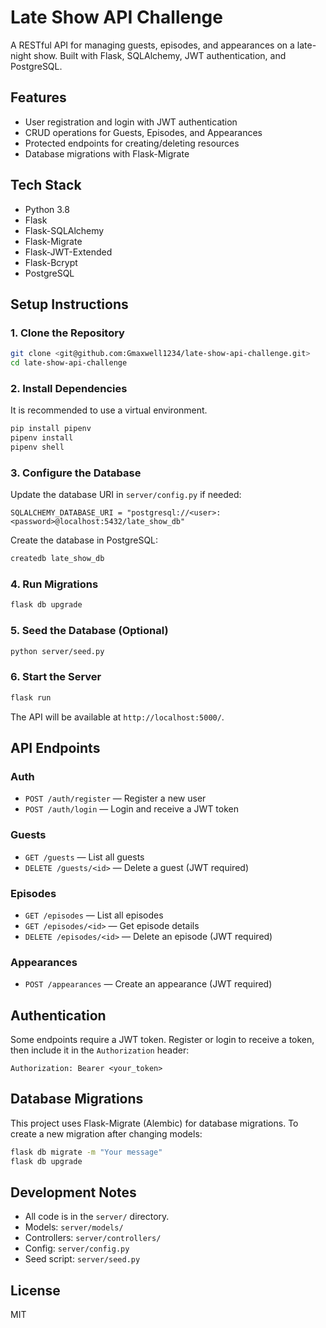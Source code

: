 # Late Show API Challenge

A RESTful API for managing guests, episodes, and appearances on a late-night show. Built with Flask, SQLAlchemy, JWT authentication, and PostgreSQL.

## Features
- User registration and login with JWT authentication
- CRUD operations for Guests, Episodes, and Appearances
- Protected endpoints for creating/deleting resources
- Database migrations with Flask-Migrate

## Tech Stack
- Python 3.8
- Flask
- Flask-SQLAlchemy
- Flask-Migrate
- Flask-JWT-Extended
- Flask-Bcrypt
- PostgreSQL

## Setup Instructions

### 1. Clone the Repository
```bash
git clone <git@github.com:Gmaxwell1234/late-show-api-challenge.git>
cd late-show-api-challenge
```

### 2. Install Dependencies
It is recommended to use a virtual environment.
```bash
pip install pipenv
pipenv install
pipenv shell
```

### 3. Configure the Database
Update the database URI in `server/config.py` if needed:
```
SQLALCHEMY_DATABASE_URI = "postgresql://<user>:<password>@localhost:5432/late_show_db"
```
Create the database in PostgreSQL:
```bash
createdb late_show_db
```

### 4. Run Migrations
```bash
flask db upgrade
```

### 5. Seed the Database (Optional)
```bash
python server/seed.py
```

### 6. Start the Server
```bash
flask run
```
The API will be available at `http://localhost:5000/`.

## API Endpoints

### Auth
- `POST /auth/register` — Register a new user
- `POST /auth/login` — Login and receive a JWT token

### Guests
- `GET /guests` — List all guests
- `DELETE /guests/<id>` — Delete a guest (JWT required)

### Episodes
- `GET /episodes` — List all episodes
- `GET /episodes/<id>` — Get episode details
- `DELETE /episodes/<id>` — Delete an episode (JWT required)

### Appearances
- `POST /appearances` — Create an appearance (JWT required)

## Authentication
Some endpoints require a JWT token. Register or login to receive a token, then include it in the `Authorization` header:
```
Authorization: Bearer <your_token>
```

## Database Migrations
This project uses Flask-Migrate (Alembic) for database migrations. To create a new migration after changing models:
```bash
flask db migrate -m "Your message"
flask db upgrade
```

## Development Notes
- All code is in the `server/` directory.
- Models: `server/models/`
- Controllers: `server/controllers/`
- Config: `server/config.py`
- Seed script: `server/seed.py`

## License
MIT
